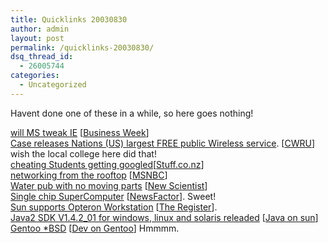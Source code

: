 ```yaml
---
title: Quicklinks 20030830
author: admin
layout: post
permalink: /quicklinks-20030830/
dsq_thread_id:
  - 26005744
categories:
  - Uncategorized
---
```

Havent done one of these in a while, so here goes nothing!

[will MS tweak IE][1] [[Business Week][2]]  
[Case releases Nations (US) largest FREE public Wireless service][3]. [[CWRU][4]] wish the local college here did that!  
[cheating Students getting googled][5][[Stuff.co.nz][6]]  
[networking from the rooftop][7] [[MSNBC][8]]  
[Water pub with no moving parts][9] [[New Scientist][10]]  
[Single chip SuperComputer][11] [[NewsFactor][12]]. Sweet!  
[Sun supports Opteron Workstation][13] [[The Register][14]].  
[Java2 SDK V1.4.2_01 for windows, linux and solaris releaded][15] [[Java on sun][16]]  
[Gentoo *BSD][17] [[Dev on Gentoo][18]] Hmmmm.

 [1]: http://www.businessweek.com/technology/cnet/stories/5069943.htm
 [2]: http://www.businessweek.com/
 [3]: http://www.cwru.edu/its/news/2003/publicwireless.htm
 [4]: http://www.cwru.edu/
 [5]: http://www.stuff.co.nz/stuff/waikatotimes/0,2106,2643139a6004,00.html
 [6]: http://www.stuff.co.nz
 [7]: http://www.msnbc.com/news/959084.asp?0cv=TA01&cp1=1
 [8]: http://www.msnbc.com
 [9]: http://www.newscientist.com/news/news.jsp?id=ns99994086
 [10]: http://www.newscientist.com
 [11]: http://www.newsfactor.com/perl/story/22191.html
 [12]: http://www.newsfactor.com
 [13]: http://www.theregister.co.uk/content/61/32569.html
 [14]: http://www.theregister.co.uk
 [15]: http://java.sun.com/j2se/1.4.2/ReleaseNotes.html
 [16]: http://java.sun.com
 [17]: http://dev.gentoo.org/~g2boojum/
 [18]: http://dev.gentoo.org